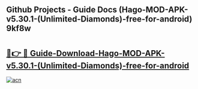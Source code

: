 ## Github Projects - Guide Docs (Hago-MOD-APK-v5.30.1-(Unlimited-Diamonds)-free-for-android) 9kf8w

# <h2><a href="https://apkcomod.com?title=Hago-MOD-APK-v5.30.1-(Unlimited-Diamonds)-free-for-android">🔗👉 🔴 Guide-Download-Hago-MOD-APK-v5.30.1-(Unlimited-Diamonds)-free-for-android </a></h2>

[![acn](https://github.com/user-attachments/assets/0f9c940e-d8b0-45ae-aac7-cd30a18b3e1c)](https://apkcomod.com?title=Hago-MOD-APK-v5.30.1-(Unlimited-Diamonds)-free-for-android)
